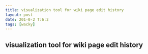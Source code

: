 ```yaml
---
title: visualization tool for wiki page edit history
layout: post
date: 201-0-2 T:6:2
tags: [wacky]
---
```

## visualization tool for wiki page edit history

